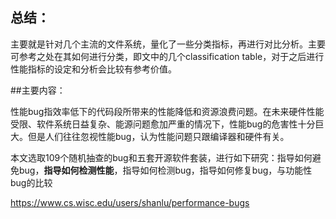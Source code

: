 ## 总结：

主要就是针对几个主流的文件系统，量化了一些分类指标，再进行对比分析。主要可参考之处在其如何进行分类，即文中的几个classification table，对于之后进行性能指标的设定和分析会比较有参考价值。


##主要内容：

性能bug指效率低下的代码段所带来的性能降低和资源浪费问题。在未来硬件性能受限、软件系统日益复杂、能源问题愈加严重的情况下，性能bug的危害性十分巨大。但是人们往往忽视性能bug，认为性能问题只跟编译器和硬件有关。

本文选取109个随机抽查的bug和五套开源软件套装，进行如下研究：指导如何避免bug，**指导如何检测性能**，指导如何检测bug，指导如何修复bug，与功能性bug的比较

https://www.cs.wisc.edu/users/shanlu/performance-bugs
